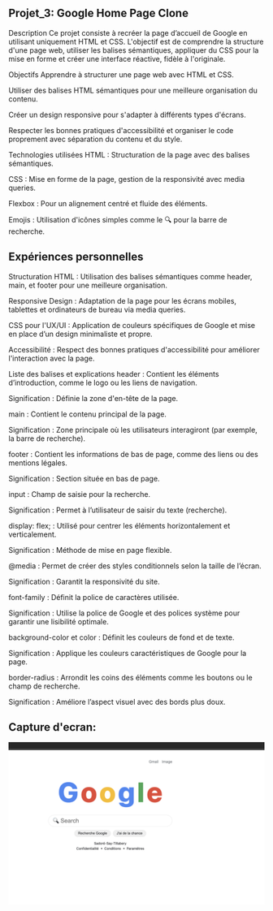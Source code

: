 ## Projet_3: Google Home Page Clone

Description
Ce projet consiste à recréer la page d’accueil de Google en utilisant uniquement HTML et CSS. L'objectif est de comprendre la structure d'une page web, utiliser les balises sémantiques, appliquer du CSS pour la mise en forme et créer une interface réactive, fidèle à l'originale.

Objectifs
Apprendre à structurer une page web avec HTML et CSS.

Utiliser des balises HTML sémantiques pour une meilleure organisation du contenu.

Créer un design responsive pour s'adapter à différents types d'écrans.

Respecter les bonnes pratiques d'accessibilité et organiser le code proprement avec séparation du contenu et du style.

Technologies utilisées
HTML : Structuration de la page avec des balises sémantiques.

CSS : Mise en forme de la page, gestion de la responsivité avec media queries.

Flexbox : Pour un alignement centré et fluide des éléments.

Emojis : Utilisation d'icônes simples comme le 🔍 pour la barre de recherche.

## Expériences personnelles

Structuration HTML : Utilisation des balises sémantiques comme header, main, et footer pour une meilleure organisation.

Responsive Design : Adaptation de la page pour les écrans mobiles, tablettes et ordinateurs de bureau via media queries.

CSS pour l'UX/UI : Application de couleurs spécifiques de Google et mise en place d’un design minimaliste et propre.

Accessibilité : Respect des bonnes pratiques d'accessibilité pour améliorer l'interaction avec la page.

Liste des balises et explications
header : Contient les éléments d’introduction, comme le logo ou les liens de navigation.

Signification : Définie la zone d'en-tête de la page.

main : Contient le contenu principal de la page.

Signification : Zone principale où les utilisateurs interagiront (par exemple, la barre de recherche).

footer : Contient les informations de bas de page, comme des liens ou des mentions légales.

Signification : Section située en bas de page.

input : Champ de saisie pour la recherche.

Signification : Permet à l’utilisateur de saisir du texte (recherche).

display: flex; : Utilisé pour centrer les éléments horizontalement et verticalement.

Signification : Méthode de mise en page flexible.

@media : Permet de créer des styles conditionnels selon la taille de l’écran.

Signification : Garantit la responsivité du site.

font-family : Définit la police de caractères utilisée.

Signification : Utilise la police de Google et des polices système pour garantir une lisibilité optimale.

background-color et color : Définit les couleurs de fond et de texte.

Signification : Applique les couleurs caractéristiques de Google pour la page.

border-radius : Arrondit les coins des éléments comme les boutons ou le champ de recherche.

Signification : Améliore l’aspect visuel avec des bords plus doux.

## Capture d'ecran:

![image](./Google_image.png)